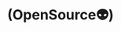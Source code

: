 ---
layout: default
title: "(OpenSource👽)"
nav_order: 2
has_children: true
permalink: docs/csharp
---